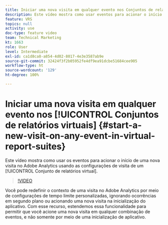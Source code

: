 ```yaml
---
title: Iniciar uma nova visita em qualquer evento nos Conjuntos de relatórios virtuais
description: Este vídeo mostra como usar eventos para acionar o início de uma nova visita no Adobe Analytics usando as configurações de visita de um Conjunto de relatórios virtual.
feature: VRS
topics: null
activity: use
doc-type: feature video
team: Technical Marketing
kt: 1663
role: User
level: Intermediate
exl-id: ca1d8ca8-a854-4d02-8017-4e3e3587ab9e
source-git-commit: 32424f3f2b05952fe4df9ea91dcbe51684cee905
workflow-type: ht
source-wordcount: '129'
ht-degree: 100%

---
```


# Iniciar uma nova visita em qualquer evento nos [!UICONTROL Conjuntos de relatórios virtuais] {#start-a-new-visit-on-any-event-in-virtual-report-suites}

Este vídeo mostra como usar os eventos para acionar o início de uma nova visita no Adobe Analytics usando as configurações de visita de um [!UICONTROL Conjunto de relatórios virtual].

>[!VIDEO](https://video.tv.adobe.com/v/23129/?quality=12)

Você pode redefinir o contexto de uma visita no Adobe Analytics por meio de configurações de tempo limite personalizadas, ignorando ocorrências em segundo plano ou acionando uma nova visita na inicialização do aplicativo. Com esse recurso, estendemos essa funcionalidade para permitir que você acione uma nova visita em qualquer combinação de eventos, e não somente por meio de uma inicialização de aplicativo.
